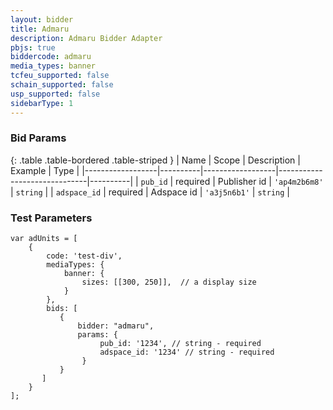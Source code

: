 ```yaml
---
layout: bidder
title: Admaru
description: Admaru Bidder Adapter
pbjs: true
biddercode: admaru
media_types: banner
tcfeu_supported: false
schain_supported: false
usp_supported: false
sidebarType: 1
---
```



### Bid Params

{: .table .table-bordered .table-striped }
| Name             | Scope    | Description      | Example                      | Type     |
|------------------|----------|------------------|------------------------------|----------|
| `pub_id` | required | Publisher id  | `'ap4m2b6m8'` | `string` |
| `adspace_id`   | required | Adspace id       | `'a3j5n6b1'` | `string` |

### Test Parameters

```
var adUnits = [
    {
        code: 'test-div',
        mediaTypes: {
            banner: {
                sizes: [[300, 250]],  // a display size
            }
        },
        bids: [
           {
               bidder: "admaru",
               params: {
                    pub_id: '1234', // string - required
                    adspace_id: '1234' // string - required
                }
           }
       ]
    }
];
```
